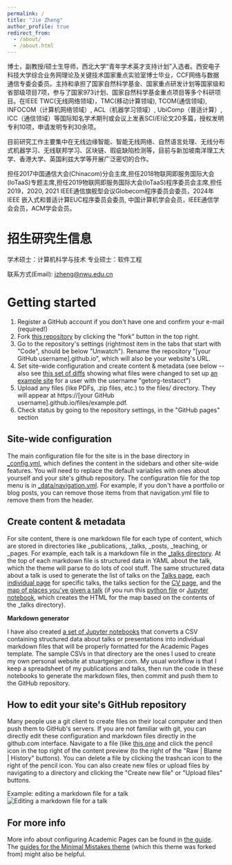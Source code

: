 ```yaml
---
permalink: /
title: "Jie Zheng"
author_profile: true
redirect_from: 
  - /about/
  - /about.html
---
```


博士，副教授/硕士生导师，西北大学“青年学术英才支持计划”入选者。西安电子科技大学综合业务网理论及关键技术国家重点实验室博士毕业，CCF网络与数据通信专委会委员。主持和承担了国家自然科学基金、国家重点研发计划等国家级和省部级项目7项，参与了国家973计划、国家自然科学基金重点项目等多个科研项目。在IEEE TWC(无线网络领域)，TMC(移动计算领域), TCOM(通信领域), INFOCOM（计算机网络领域）, ACL（机器学习领域）, UbiComp（普适计算）, ICC（通信领域）等国际知名学术期刊或会议上发表SCI/EI论文20多篇，授权发明专利10项，申请发明专利30余项。

目前研究工作主要集中在无线边缘智能、智能无线网络、自然语言处理、无线分布式机器学习、无线联邦学习、区块链、瑕疵缺陷检测等，目前与新加坡南洋理工大学、香港大学、英国利兹大学等开展广泛密切的合作。

担任2017中国通信大会(Chinacom)分会主席,担任2018物联网即服务国际大会(IoTaaS)专题主席,担任2019物联网即服务国际大会(IoTaaS)程序委员会主席,担任2019，2020, 2021 IEEE通信旗舰型会议Globecom程序委员会委员，2024年IEEE 嵌入式和普适计算EUC程序委员会委员, 中国计算机学会会员，IEEE通信学会会员，ACM学会会员。

招生研究生信息
======
学术硕士：计算机科学与技术
专业硕士：软件工程

联系方式(Email): jzheng@nwu.edu.cn

Getting started
======
1. Register a GitHub account if you don't have one and confirm your e-mail (required!)
1. Fork [this repository](https://github.com/academicpages/academicpages.github.io) by clicking the "fork" button in the top right. 
1. Go to the repository's settings (rightmost item in the tabs that start with "Code", should be below "Unwatch"). Rename the repository "[your GitHub username].github.io", which will also be your website's URL.
1. Set site-wide configuration and create content & metadata (see below -- also see [this set of diffs](http://archive.is/3TPas) showing what files were changed to set up [an example site](https://getorg-testacct.github.io) for a user with the username "getorg-testacct")
1. Upload any files (like PDFs, .zip files, etc.) to the files/ directory. They will appear at https://[your GitHub username].github.io/files/example.pdf.  
1. Check status by going to the repository settings, in the "GitHub pages" section

Site-wide configuration
------
The main configuration file for the site is in the base directory in [_config.yml](https://github.com/academicpages/academicpages.github.io/blob/master/_config.yml), which defines the content in the sidebars and other site-wide features. You will need to replace the default variables with ones about yourself and your site's github repository. The configuration file for the top menu is in [_data/navigation.yml](https://github.com/academicpages/academicpages.github.io/blob/master/_data/navigation.yml). For example, if you don't have a portfolio or blog posts, you can remove those items from that navigation.yml file to remove them from the header. 

Create content & metadata
------
For site content, there is one markdown file for each type of content, which are stored in directories like _publications, _talks, _posts, _teaching, or _pages. For example, each talk is a markdown file in the [_talks directory](https://github.com/academicpages/academicpages.github.io/tree/master/_talks). At the top of each markdown file is structured data in YAML about the talk, which the theme will parse to do lots of cool stuff. The same structured data about a talk is used to generate the list of talks on the [Talks page](https://academicpages.github.io/talks), each [individual page](https://academicpages.github.io/talks/2012-03-01-talk-1) for specific talks, the talks section for the [CV page](https://academicpages.github.io/cv), and the [map of places you've given a talk](https://academicpages.github.io/talkmap.html) (if you run this [python file](https://github.com/academicpages/academicpages.github.io/blob/master/talkmap.py) or [Jupyter notebook](https://github.com/academicpages/academicpages.github.io/blob/master/talkmap.ipynb), which creates the HTML for the map based on the contents of the _talks directory).

**Markdown generator**

I have also created [a set of Jupyter notebooks](https://github.com/academicpages/academicpages.github.io/tree/master/markdown_generator
) that converts a CSV containing structured data about talks or presentations into individual markdown files that will be properly formatted for the Academic Pages template. The sample CSVs in that directory are the ones I used to create my own personal website at stuartgeiger.com. My usual workflow is that I keep a spreadsheet of my publications and talks, then run the code in these notebooks to generate the markdown files, then commit and push them to the GitHub repository.

How to edit your site's GitHub repository
------
Many people use a git client to create files on their local computer and then push them to GitHub's servers. If you are not familiar with git, you can directly edit these configuration and markdown files directly in the github.com interface. Navigate to a file (like [this one](https://github.com/academicpages/academicpages.github.io/blob/master/_talks/2012-03-01-talk-1.md) and click the pencil icon in the top right of the content preview (to the right of the "Raw | Blame | History" buttons). You can delete a file by clicking the trashcan icon to the right of the pencil icon. You can also create new files or upload files by navigating to a directory and clicking the "Create new file" or "Upload files" buttons. 

Example: editing a markdown file for a talk
![Editing a markdown file for a talk](/images/editing-talk.png)

For more info
------
More info about configuring Academic Pages can be found in [the guide](https://academicpages.github.io/markdown/). The [guides for the Minimal Mistakes theme](https://mmistakes.github.io/minimal-mistakes/docs/configuration/) (which this theme was forked from) might also be helpful.
